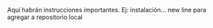Aquí habrán instrucciones importantes. Ej: instalación...
new line para agregar a repositorio local 
